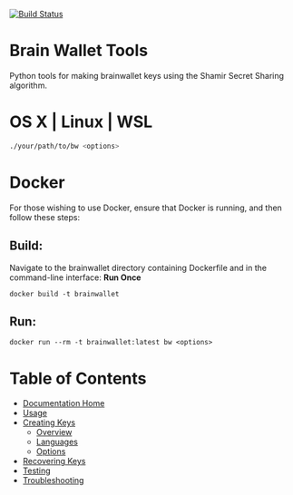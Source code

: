 [![Build Status](https://travis-ci.org/wmacevoy/brainwallet.svg?branch=master)](https://travis-ci.org/wmacevoy/brainwallet)

# Brain Wallet Tools

Python tools for making brainwallet keys using the Shamir Secret Sharing algorithm.

# OS X | Linux | WSL

```bash
./your/path/to/bw <options>
```

# Docker

For those wishing to use Docker, ensure that Docker is running, and then follow these steps:

## Build:
Navigate to the brainwallet directory containing Dockerfile and in the command-line interface:
**Run Once**
```
docker build -t brainwallet
```

## Run:

```
docker run --rm -t brainwallet:latest bw <options>
```

# Table of Contents
+ [Documentation Home](docs/README.md "Home Page")
+ [Usage](docs/usage.md "Usage")
+ [Creating Keys](docs/createOverview.md "Overview")
  + [Overview](docs/createOverview.md "Overview")
  + [Languages](docs/languages.md "Languages")
  + [Options](docs/options.md "Options")
+ [Recovering Keys](docs/recoverOverview.md)
+ [Testing](docs/testing.md "Testing")
+ [Troubleshooting](docs/troubleshooting.md)
